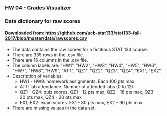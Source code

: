 ### HW 04 - Grades Visualizer
### Data dictionary for raw scores

#### Downloaded from: https://github.com/ucb-stat133/stat133-fall-2017/blob/master/data/rawscores.csv

* The data contains the raw scores for a fictitious STAT 133 course.
* There are 335 rows in the .csv file.
* There are 16 columns in the .csv file.
* The column labels are: "HW1", "HW2", "HW3", "HW4", "HW5", "HW6", "HW7", "HW8", "HW9", "ATT", "QZ1", "QZ2", "QZ3", "QZ4", "EX1", "EX2".
* Description of variables:
    - HW1 - HW9: homework assignments. Each 100 pts max
    - ATT: lab attendance. Number of attended labs (0 to 12)
    - QZ1 - QZ4: quiz scores. QZ1 - 12 pts max, QZ2 - 18 pts max, QZ3 - 20 pts max, QZ4 - 20 pts max
    - EX1, EX2: exam scores. EX1 - 80 pts max, EX2 - 90 pts max
* There are missing values in the data set.
